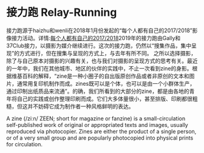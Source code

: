 # 接力跑 Relay-Running
接力跑源于haizhu和wenli在2018年1月份发起的“每个人都有自己的2017/2018”影像接力活动。详情:[每个人都有自己的2017/2018](https://mp.weixin.qq.com/s?__biz=MzUyOTY1MDgzOA==&mid=2247483670&idx=1&sn=6288b841a5b31c3e4e5a145aafc5aa14&chksm=fa5c84efcd2b0df98ad1295056a359990014899c372bc223fad31e156c509f21f6f1899e5f43&mpshare=1&scene=1&srcid=0423tlsSXxkmK53VTL7tvnrO&key=e3738c51d3aaafb5d8249168c903204095aa48b32e64f66ecd9af755b7628b6375c402f8cadb1981dba76024e7d473a83aa22a2f72dfa72554f7d5c97789e362982df2ca937ce92f6ac6840b101e768e&ascene=1&uin=ODQ4NTAzMDYx&devicetype=Windows+10&version=62060739&lang=zh_CN&pass_ticket=lSCUwdlblDRiswmG3IE1ee%2Bcleyx5Sm5nogyX0ItpYlgHVnCpSYRkzKWP8NOBJra)2019年的接力跑由Gally和37Club接力，以摄影为媒介继续进行。这次的接力跑，仍然以“搜集作品，集中呈现”的方式进行，但在搜集与呈现的方式上，与去年有所不同。
之所以选择摄影，除了与自己原本对摄影的兴趣有关，也与我们对摄影的呈现方式的思考有关。最近的一年中，我们在其他城市、地区的伙伴的实践中，不止一次看到zine的身影。根据维基百科的解释，“zine是一种小圈子的自出版原创作品或者非原创的文本和图片，通常用复印机制作而成。zines既可以是个体，也可以是由一个小群体生产，通过印制出纸质品来流通”。的确，我们所看到的大部分的zine，都是由各地的青年将自己的实践或创作整理印刷而成。它们大多体量很小，甚至排版、印刷都很粗糙，但这并不妨碍它成为制作者一种风格鲜明的表达。





A zine (/ziːn/ ZEEN; short for magazine or fanzine) is a small-circulation self-published work of original or appropriated texts and images, usually reproduced via photocopier. Zines are either the product of a single person, or of a very small group and are popularly photocopied into physical prints for circulation.
